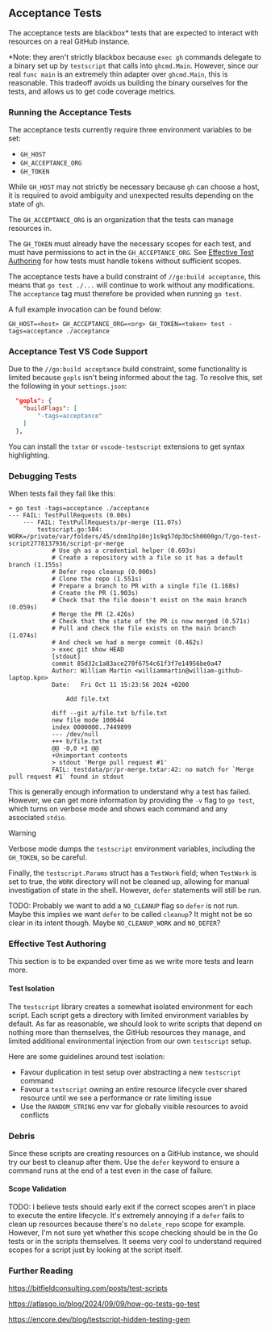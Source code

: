 ## Acceptance Tests

The acceptance tests are blackbox* tests that are expected to interact with resources on a real GitHub instance.

*Note: they aren't strictly blackbox because `exec gh` commands delegate to a binary set up by `testscript` that calls into `ghcmd.Main`. However, since our real `func main` is an extremely thin adapter over `ghcmd.Main`, this is reasonable. This tradeoff avoids us building the binary ourselves for the tests, and allows us to get code coverage metrics.

### Running the Acceptance Tests

The acceptance tests currently require three environment variables to be set:
 * `GH_HOST`
 * `GH_ACCEPTANCE_ORG`
 * `GH_TOKEN`

While `GH_HOST` may not strictly be necessary because `gh` can choose a host, it is required to avoid ambiguity and unexpected results depending on the state of `gh`.

The `GH_ACCEPTANCE_ORG` is an organization that the tests can manage resources in.

The `GH_TOKEN` must already have the necessary scopes for each test, and must have permissions to act in the `GH_ACCEPTANCE_ORG`. See [Effective Test Authoring](#effective-test-authoring) for how tests must handle tokens without sufficient scopes.

The acceptance tests have a build constraint of `//go:build acceptance`, this means that `go test ./...` will continue to work without any modifications. The `acceptance` tag must therefore be provided when running `go test`.

A full example invocation can be found below:

```
GH_HOST=<host> GH_ACCEPTANCE_ORG=<org> GH_TOKEN=<token> test -tags=acceptance ./acceptance
```

### Acceptance Test VS Code Support

Due to the `//go:build acceptance` build constraint, some functionality is limited because `gopls` isn't being informed about the tag. To resolve this, set the following in your `settings.json`:

```json
  "gopls": {
    "buildFlags": [
        "-tags=acceptance"
    ]
  },
```

You can install the `txtar` or `vscode-testscript` extensions to get syntax highlighting.

### Debugging Tests

When tests fail they fail like this:

```
➜ go test -tags=acceptance ./acceptance
--- FAIL: TestPullRequests (0.00s)
    --- FAIL: TestPullRequests/pr-merge (11.07s)
        testscript.go:584: WORK=/private/var/folders/45/sdnm1hp10nj1s9q57dp3bc5h0000gn/T/go-test-script2778137936/script-pr-merge
            # Use gh as a credential helper (0.693s)
            # Create a repository with a file so it has a default branch (1.155s)
            # Defer repo cleanup (0.000s)
            # Clone the repo (1.551s)
            # Prepare a branch to PR with a single file (1.168s)
            # Create the PR (1.903s)
            # Check that the file doesn't exist on the main branch (0.059s)
            # Merge the PR (2.426s)
            # Check that the state of the PR is now merged (0.571s)
            # Pull and check the file exists on the main branch (1.074s)
            # And check we had a merge commit (0.462s)
            > exec git show HEAD
            [stdout]
            commit 85d32c1a83ace270f6754c61f3f7e14956be0a47
            Author: William Martin <williammartin@william-github-laptop.kpn>
            Date:   Fri Oct 11 15:23:56 2024 +0200

                Add file.txt

            diff --git a/file.txt b/file.txt
            new file mode 100644
            index 0000000..7449899
            --- /dev/null
            +++ b/file.txt
            @@ -0,0 +1 @@
            +Unimportant contents
            > stdout 'Merge pull request #1'
            FAIL: testdata/pr/pr-merge.txtar:42: no match for `Merge pull request #1` found in stdout
```

This is generally enough information to understand why a test has failed. However, we can get more information by providing the `-v` flag to `go test`, which turns on verbose mode and shows each command and any associated `stdio`.

> [!WARNING]
> Verbose mode dumps the `testscript` environment variables, including the `GH_TOKEN`, so be careful.

Finally, the `testscript.Params` struct has a `TestWork` field; when `TestWork` is set to true, the `WORK` directory will not be cleaned up, allowing for manual investigation of state in the shell. However, `defer` statements will still be run.

TODO: Probably we want to add a `NO_CLEANUP` flag so `defer` is not run. Maybe this implies we want `defer` to be called `cleanup`? It might not be so clear in its intent though. Maybe `NO_CLEANUP_WORK` and `NO_DEFER`?

### Effective Test Authoring

This section is to be expanded over time as we write more tests and learn more.

#### Test Isolation

The `testscript` library creates a somewhat isolated environment for each script. Each script gets a directory with limited environment variables by default. As far as reasonable, we should look to write scripts that depend on nothing more than themselves, the GitHub resources they manage, and limited additional environmental injection from our own `testscript` setup.

Here are some guidelines around test isolation:
 * Favour duplication in test setup over abstracting a new `testscript` command
 * Favour a `testscript` owning an entire resource lifecycle over shared resource until we see a performance or rate limiting issue
 * Use the `RANDOM_STRING` env var for globally visible resources to avoid conflicts

### Debris

Since these scripts are creating resources on a GitHub instance, we should try our best to cleanup after them. Use the `defer` keyword to ensure a command runs at the end of a test even in the case of failure.

#### Scope Validation

TODO: I believe tests should early exit if the correct scopes aren't in place to execute the entire lifecycle. It's extremely annoying if a `defer` fails to clean up resources because there's no `delete_repo` scope for example. However, I'm not sure yet whether this scope checking should be in the Go tests or in the scripts themselves. It seems very cool to understand required scopes for a script just by looking at the script itself.

### Further Reading

https://bitfieldconsulting.com/posts/test-scripts

https://atlasgo.io/blog/2024/09/09/how-go-tests-go-test

https://encore.dev/blog/testscript-hidden-testing-gem
